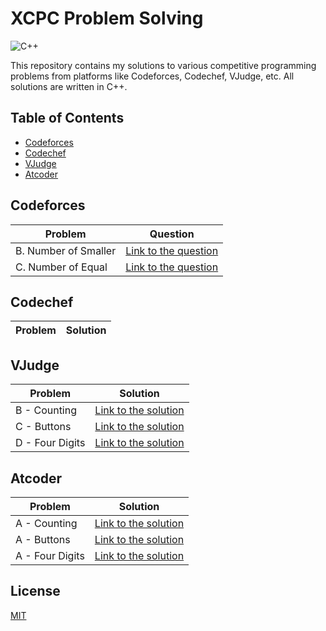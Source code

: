 # XCPC Problem Solving

![C++](https://img.shields.io/badge/C%2B%2B-00599C?style=for-the-badge&logo=c%2B%2B&logoColor=white)

This repository contains my solutions to various competitive programming problems from platforms like Codeforces, Codechef, VJudge, etc. All solutions are written in C++.

## Table of Contents

- [Codeforces](#codeforces)
- [Codechef](#codechef)
- [VJudge](#vjudge)
- [Atcoder](#atcoder)

## Codeforces

| Problem              | Question                                                                                                 |
| -------------------- | -------------------------------------------------------------------------------------------------------- |
| B. Number of Smaller | [Link to the question](https://codeforces.com/edu/course/2/lesson/9/1/practice/contest/307092/problem/B) |
| C. Number of Equal   | [Link to the question](https://codeforces.com/edu/course/2/lesson/9/1/practice/contest/307092/problem/C) |

## Codechef

| Problem | Solution |
| ------- | -------- |

## VJudge

| Problem         | Solution                                                                            |
| --------------- | ----------------------------------------------------------------------------------- |
| B - Counting    | [Link to the solution](https://vjudge.net/contest/616202#status/tajwarsaiyeed/B/0/) |
| C - Buttons     | [Link to the solution](https://vjudge.net/contest/616202#status/tajwarsaiyeed/C/0/) |
| D - Four Digits | [Link to the solution](https://vjudge.net/contest/616202#status/tajwarsaiyeed/D/0/) |

## Atcoder

| Problem         | Solution                                                                        |
| --------------- | ------------------------------------------------------------------------------- |
| A - Counting    | [Link to the solution](https://atcoder.jp/contests/abc209/submissions/51240912) |
| A - Buttons     | [Link to the solution](https://atcoder.jp/contests/abc124/submissions/51242274) |
| A - Four Digits | [Link to the solution](https://atcoder.jp/contests/abc222/submissions/51246731) |

## License

[MIT](./LICENSE)

